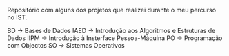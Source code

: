 Repositório com alguns dos projetos que realizei durante o meu percurso no IST.

BD -> Bases de Dados
IAED -> Introdução aos Algoritmos e Estruturas de Dados
IIPM -> Introdução à Insterface Pessoa-Máquina
PO -> Programação com Objectos
SO -> Sistemas Operativos